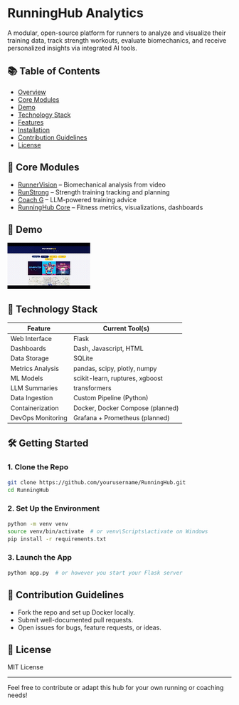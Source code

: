 # RunningHub Analytics

A modular, open-source platform for runners to analyze and visualize their training data, track strength workouts, evaluate biomechanics, and receive personalized insights via integrated AI tools.

## 📚 Table of Contents
- [Overview](#overview)
- [Core Modules](#core-modules)
- [Demo](#demo)
- [Technology Stack](#technology-stack)
- [Features](#features)
- [Installation](#installation)
- [Contribution Guidelines](#contribution-guidelines)
- [License](#license)

## 🚀 Core Modules
- [RunnerVision](docs/runnervision.md) – Biomechanical analysis from video
- [RunStrong](docs/runstrong.md) – Strength training tracking and planning
- [Coach G](docs/coachg.md) – LLM-powered training advice
- [RunningHub Core](docs/runninghub.md) – Fitness metrics, visualizations, dashboards

## 🧪 Demo
![runninghub_demo](./blueprints/running_hub/static/images/RunningHub_Demo.gif)

## 🧱 Technology Stack

| Feature           | Current Tool(s)                                        |
| ----------------- | ------------------------------------------------------ |
| Web Interface     | Flask                                                  |
| Dashboards        | Dash, Javascript, HTML                                 |
| Data Storage      | SQLite                                                 |
| Metrics Analysis  | pandas, scipy, plotly, numpy                           |
| ML Models         | scikit-learn, ruptures, xgboost                        |
| LLM Summaries     | transformers                                           |
| Data Ingestion    | Custom Pipeline (Python)                               |
| Containerization  | Docker, Docker Compose (planned)                       |
| DevOps Monitoring | Grafana + Prometheus (planned)                         |

## 🛠️ Getting Started

### 1. Clone the Repo
```bash
git clone https://github.com/yourusername/RunningHub.git
cd RunningHub
```

### 2. Set Up the Environment
```bash
python -m venv venv
source venv/bin/activate  # or venv\Scripts\activate on Windows
pip install -r requirements.txt
```

### 3. Launch the App
```bash
python app.py  # or however you start your Flask server
```

## 🤝 Contribution Guidelines

* Fork the repo and set up Docker locally.
* Submit well-documented pull requests.
* Open issues for bugs, feature requests, or ideas.

## 📜 License

MIT License

---

Feel free to contribute or adapt this hub for your own running or coaching needs!